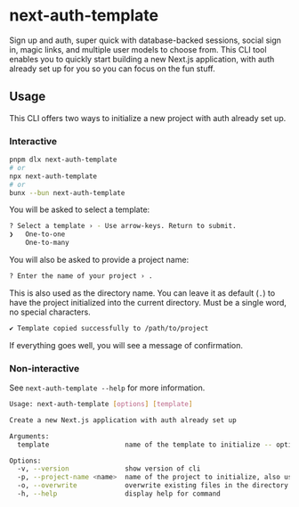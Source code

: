 # next-auth-template

Sign up and auth, super quick with database-backed sessions, social sign in, magic links, and multiple user models to choose from. This CLI tool enables you to quickly start building a new Next.js application, with auth already set up for you so you can focus on the fun stuff.

## Usage

This CLI offers two ways to initialize a new project with auth already set up.

### Interactive

```bash
pnpm dlx next-auth-template
# or
npx next-auth-template
# or
bunx --bun next-auth-template
```

You will be asked to select a template:

```bash
? Select a template › - Use arrow-keys. Return to submit.
❯   One-to-one
    One-to-many
```

You will also be asked to provide a project name:

```bash
? Enter the name of your project › .
```

This is also used as the directory name. You can leave it as default (`.`) to have the project initialized into the current directory. Must be a single word, no special characters.

```bash
✔ Template copied successfully to /path/to/project
```

If everything goes well, you will see a message of confirmation.

### Non-interactive

See `next-auth-template --help` for more information.

```bash
Usage: next-auth-template [options] [template]

Create a new Next.js application with auth already set up

Arguments:
  template                   name of the template to initialize -- optional (choices: "one-to-one", "one-to-many")

Options:
  -v, --version              show version of cli
  -p, --project-name <name>  name of the project to initialize, also used as the directory name
  -o, --overwrite            overwrite existing files in the directory (project name) without prompting
  -h, --help                 display help for command
```
